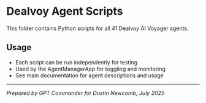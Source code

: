 # Dealvoy Agent Scripts

This folder contains Python scripts for all 41 Dealvoy AI Voyager agents.

## Usage
- Each script can be run independently for testing
- Used by the AgentManagerApp for toggling and monitoring
- See main documentation for agent descriptions and usage

---

*Prepared by GPT Commander for Dustin Newcomb, July 2025*
